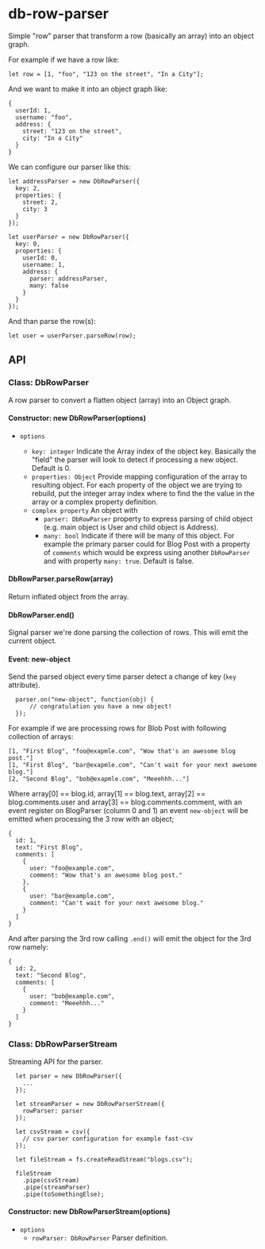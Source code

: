 # db-row-parser

Simple "row" parser that transform a row (basically an array) into an object graph.

For example if we have a row like:
```
let row = [1, "foo", "123 on the street", "In a City"];
```

And we want to make it into an object graph like:
```
{
  userId: 1,
  username: "foo",
  address: {
    street: "123 on the street",
    city: "In a City"
  }
}
```

We can configure our parser like this:

```
let addressParser = new DbRowParser({
  key: 2,
  properties: {
    street: 2,
    city: 3
  }
});

let userParser = new DbRowParser({
  key: 0,
  properties: {
    userId: 0,
    username: 1,
    address: {
      parser: addressParser,
      many: false
    }
  }
});
```

And than parse the row(s):
```
let user = userParser.parseRow(row);
```

## API

### Class: DbRowParser

A row parser to convert a flatten object (array) into an Object graph.

#### Constructor: new DbRowParser(options)

* ```options```

   * ```key: integer``` Indicate the Array index of the object key. Basically the "field" the parser will look to detect if processing a new object. Default is 0.
   * ```properties: Object``` Provide mapping configuration of the array to resulting object. For each property of the object we are trying to rebuild, put the integer array index where to find the the value in the array or a complex property definition.
   * ```complex property``` An object with
      * ```parser: DbRowParser``` property to express parsing of child object (e.g. main object is User and child object is Address).
      * ```many: bool``` Indicate if there will be many of this object. For example the primary parser could for Blog Post with a property of ```comments``` which would be express using another ```DbRowParser``` and with property ```many: true```. Default is false.

#### DbRowParser.parseRow(array)
Return inflated object from the array.

#### DbRowParser.end()
Signal parser we're done parsing the collection of rows. This will emit the current object.

#### Event: new-object
Send the parsed object every time parser detect a change of key (```key``` attribute).
```
  parser.on("new-object", function(obj) {
      // congratulation you have a new object!
  });
```

For example if we are processing rows for Blob Post with following collection of arrays:
```
[1, "First Blog", "foo@exapmle.com", "Wow that's an awesome blog post."]
[1, "First Blog", "bar@exapmle.com", "Can't wait for your next awesome blog."]
[2, "Second Blog", "bob@exapmle.com", "Meeehhh..."]
```
Where array[0] == blog.id, array[1] == blog.text, array[2] == blog.comments.user and array[3] == blog.comments.comment, with an event register on BlogParser (column 0 and 1) an event ```new-object``` will be emitted when processing the 3 row with an object;
```
{
  id: 1,
  text: "First Blog",
  comments: [
    {
      user: "foo@example.com",
      comment: "Wow that's an awesome blog post."
    },
    {
      user: "bar@example.com",
      comment: "Can't wait for your next awesome blog."
    }    
  ]
}
```
And after parsing the 3rd row calling ```.end()``` will emit the object for the 3rd row namely:
```
{
  id: 2,
  text: "Second Blog",
  comments: [
    {
      user: "bob@example.com",
      comment: "Meeehhh..."
    }
  ]
}
```

### Class: DbRowParserStream

Streaming API for the parser.

```
  let parser = new DbRowParser({
    ...
  });

  let streamParser = new DbRowParserStream({
    rowParser: parser
  });

  let csvStream = csv({
    // csv parser configuration for example fast-csv
  });

  let fileStream = fs.createReadStream("blogs.csv");

  fileStream
    .pipe(csvStream)
    .pipe(streamParser)
    .pipe(toSomethingElse);
```

#### Constructor: new DbRowParserStream(options)

* ```options```
   * ```rowParser: DbRowParser``` Parser definition.
